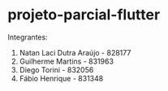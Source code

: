 # projeto-parcial-flutter


Integrantes:
<ol>
<li>Natan Laci Dutra Araújo - 828177</li>
<li>Guilherme Martins - 831963</li>
<li>Diego Torini - 832056</li>
<li>Fábio Henrique - 831348</li>
</ol>
